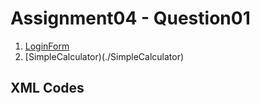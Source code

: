 # Assignment04 - Question01

1. [LoginForm](./LoginForm)
2. [SimpleCalculator)(./SimpleCalculator)

## XML Codes

```
```
